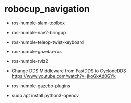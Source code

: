 # robocup_navigation
- ros-humble-slam-toolbox 
- ros-humble-nav2-bringup 
- ros-humble-teleop-twist-keyboard 
- ros-humble-gazebo-ros 
- ros-humble-rviz2

- Change DDS Middleware from FastDDS to CycloneDDS https://www.youtube.com/watch?v=jkoGkAd0GYk
- ros-humble-gazebo-plugins

- sudo apt install python3-opencv 
